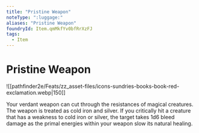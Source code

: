 ```yaml
---
title: "Pristine Weapon"
noteType: ":luggage:"
aliases: "Pristine Weapon"
foundryId: Item.qmMkfYv0bfRrXzFJ
tags:
  - Item
---
```


# Pristine Weapon
![[pathfinder2e/Feats/zz_asset-files/icons-sundries-books-book-red-exclamation.webp|150]]

Your verdant weapon can cut through the resistances of magical creatures. The weapon is treated as cold iron and silver. If you critically hit a creature that has a weakness to cold iron or silver, the target takes 1d6 bleed damage as the primal energies within your weapon slow its natural healing.
